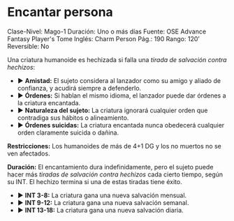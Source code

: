 # Encantar persona

Clase-Nivel: Mago-1
Duración: Uno o más días
Fuente: OSE Advance Fantasy Player's Tome
Inglés: Charm Person
Pág.: 190
Rango: 120’
Reversible: No

Una criatura humanoide es hechizada si falla una *tirada de salvación contra hechizos*: 

- ▶ **Amistad:** El sujeto considera al lanzador como su amigo y aliado de confianza, y acudirá siempre a defenderlo.
- ▶ **Órdenes:** Si hablan el mismo idioma, el lanzador puede dar órdenes a la criatura encantada.
- ▶ **Naturaleza del sujeto:** La criatura ignorará cualquier orden que contradiga sus hábitos o alineamiento.
- ▶ **Órdenes suicidas:** La criatura encantada nunca obedecerá cualquier orden claramente suicida o dañina.

**Restricciones:** Los humanoides de más de 4+1 DG y los no muertos no se ven afectados.

**Duración:** El encantamiento dura indefinidamente, pero el sujeto puede hacer más *tiradas de salvación contra hechizos* cada cierto tiempo, según su INT. El hechizo termina si una de estas tiradas tiene éxito. 

- ▶ **INT 3-8:** La criatura gana una nueva salvación mensual.
- ▶ **INT 9-12:** La criatura gana una nueva salvación semanal.
- ▶ **INT 13-18:** La criatura gana una nueva salvación diaria.